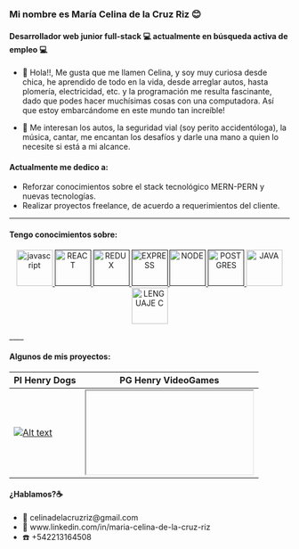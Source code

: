 ### Mi nombre es María Celina de la Cruz Riz 😊
#### Desarrollador web junior full-stack 💻 actualmente en **búsqueda activa** de empleo 💻

- 👋 Hola!!, Me gusta que me llamen Celina, y soy muy curiosa desde chica, he aprendido de todo en la vida, desde arreglar autos, hasta plomería, electricidad, etc. y la programación me resulta fascinante, dado que podes hacer muchísimas cosas con una computadora. Así que estoy embarcándome en este mundo tan increíble!

- 👀 Me interesan los autos, la seguridad vial (soy perito accidentóloga), la música, cantar, me encantan los desafíos y darle una mano a quien lo necesite si está a mi alcance.

#### Actualmente me dedico a:

- Reforzar conocimientos sobre el stack tecnológico MERN-PERN y nuevas tecnologías.
- Realizar proyectos freelance, de acuerdo a requerimientos del cliente.
___


#### Tengo conocimientos sobre:

<p align="center"> 
<a href="https://developer.mozilla.org/es/docs/Web/JavaScript" target="_blank"> <img src="https://cdn.jsdelivr.net/gh/devicons/devicon/icons/javascript/javascript-original.svg" alt="javascript" width="65" height="65" /> 
<a href="" target="_blank"> <img src="https://cdn.jsdelivr.net/gh/devicons/devicon/icons/react/react-original-wordmark.svg" alt="REACT" width="65" height="65"/> </a>
<a href="" target="_blank"><img src="https://cdn.jsdelivr.net/gh/devicons/devicon/icons/redux/redux-original.svg" alt="REDUX" width="65" height="65"/> </a> 
<a href="" target="_blank"><img src="https://cdn.jsdelivr.net/gh/devicons/devicon/icons/express/express-original.svg" alt="EXPRESS" width="65" height="65"/> </a> 
<a href="" target="_blank"> <img src="https://cdn.jsdelivr.net/gh/devicons/devicon/icons/nodejs/nodejs-original-wordmark.svg" alt="NODE" width="65" height="65"/> </a>
<a href="" target="_blank"> <img src="https://cdn.jsdelivr.net/gh/devicons/devicon/icons/postgresql/postgresql-original-wordmark.svg" alt="POSTGRES" width="65" height="65"/> </a>
<a href="https://www.java.com/es/" target="_blank"> <img src="https://cdn.jsdelivr.net/gh/devicons/devicon/icons/java/java-original-wordmark.svg" alt="JAVA" width="65" height="65"/> </a>
<a href="https://es.wikipedia.org/wiki/C_(lenguaje_de_programaci%C3%B3n)" target="_blank"><img src="https://cdn.jsdelivr.net/gh/devicons/devicon/icons/c/c-original.svg" alt="LENGUAJE C" width="65" height="65" /> </a>
</p>
____

#### Algunos de mis proyectos:

| PI Henry Dogs  | PG Henry VideoGames  | 
|---|---|
| [![Alt text](https://img.youtube.com/vi/TPKwGt10DWU/0.jpg)](https://www.youtube.com/watch?v=TPKwGt10DWU) |  <a href="https://henrygamestores.vercel.app" target="_blank"><iframe href="https://henrygamestores.vercel.app"> </iframe></a> | 




#### ¿Hablamos?☕️
<ul>
  <li> 📧 celinadelacruzriz@gmail.com</li>  
  <li> 🔗 www.linkedin.com/in/maria-celina-de-la-cruz-riz </li>
  <li> ☎️ +542213164508</li>
</ul>




